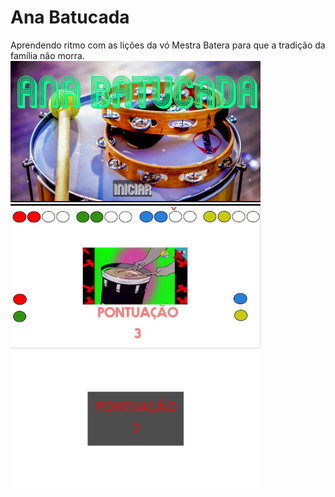 # Ana Batucada

Aprendendo ritmo com as lições da vó Mestra Batera para que a tradição da família não morra.
![Tela inicial](img/screen1.jpg)
![Fase 1](img/screen2.jpg)
![Pontuação final da fase 1](img/screen3.jpg)